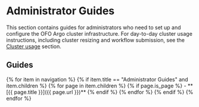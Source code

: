 # Administrator Guides

This section contains guides for administrators who need to set up and configure the OFO Argo
cluster infrastructure.  For day-to-day cluster usage instructions, including cluster resizing and
workflow submission, see the [Cluster usage](../usage) section.

## Guides

<div class="grid cards" markdown>
{% for item in navigation %}
{% if item.title == "Administrator Guides" and item.children %}
{% for page in item.children %}
{% if page.is_page %}
-   **[{{ page.title }}]({{ page.url }})**
{% endif %}
{% endfor %}
{% endif %}
{% endfor %}
</div>
